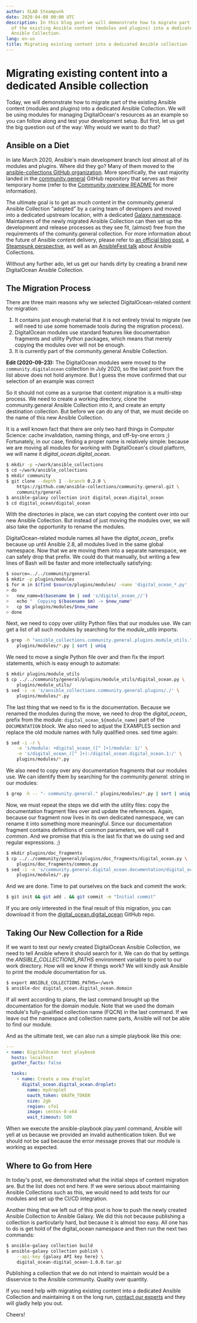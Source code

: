 ```yaml
---
author: XLAB Steampunk
date: 2020-04-08 00:00 UTC
description: In this blog post we will demonstrate how to migrate part
  of the existing Ansible content (modules and plugins) into a dedicated
  Ansible Collection.
lang: en-us
title: Migrating existing content into a dedicated Ansible collection
---
```


# Migrating existing content into a dedicated Ansible collection

Today, we will demonstrate how to migrate part of the existing Ansible
content (modules and plugins) into a dedicated Ansible Collection. We
will be using modules for managing DigitalOcean's resources as an
example so you can follow along and test your development setup. But
first, let us get the big question out of the way: Why would we want to
do that? 

## Ansible on a Diet

In late March 2020, Ansible's main development branch lost almost all
of its modules and plugins. Where did they go? Many of them moved to the
[ansible-collections GitHub organization](https://github.com/ansible-collections).
More specifically, the vast majority landed in the
[community.general](https://github.com/ansible-collections/community.general)
GitHub repository that serves as their temporary home (refer to the
[Community overview README](https://github.com/ansible-collections/overview)
for more information). 

The ultimate goal is to get as much content in the community.general
Ansible Collection "adopted" by a caring team of developers and moved
into a dedicated upstream location, with a dedicated [Galaxy namespace](https://galaxy.ansible.com/docs/contributing/namespaces.html).
Maintainers of the newly migrated Ansible Collection can then set up the
development and release processes as they see fit, (almost) free from
the requirements of the comunity.general collection. For more
information about the future of Ansible content delivery, please refer
to [an official blog post](https://www.ansible.com/blog/the-future-of-ansible-content-delivery),
a [Steampunk perspective](https://steampunk.si/posts/the-galactic-future-of-ansible-content/),
as well as an [AnsibleFest talk](https://www.ansible.com/how-to-build-ansible-collections-experience-from-community-members)
about Ansible Collections. 

Without any further ado, let us get our hands dirty by creating a brand
new DigitalOcean Ansible Collection.

## The Migration Process

There are three main reasons why we selected DigitalOcean-related
content for migration:

1.  It contains just enough material that it is not entirely trivial to
    migrate (we will need to use some homemade tools during the
    migration process).
2.  DigitalOcean modules use standard features like documentation
    fragments and utility Python packages, which means that merely
    copying the modules over will not be enough.
3.  It is currently part of the community.general Ansible Collection.

**Edit (2020-09-23):** The DigitalOcean modules were moved to the
`community.digitalocean` collection in July 2020, so the last
point from the list above does not hold anymore. But I guess the move
confirmed that our selection of an example was correct

So it should not come as a surprise that content migration is a
multi-step process. We need to create a working directory, clone the
community.general Ansible Collection into it, and create an empty
destination collection. But before we can do any of that, we must decide
on the name of this new Ansible Collection.

It is a well known fact that there are only two hard things in Computer
Science: cache invalidation, naming things, and off-by-one errors ;)
Fortunately, in our case, finding a proper name is relatively simple:
because we are moving all modules for working with DigitalOcean's cloud
platform, we will name it *digital_ocean.digital_ocean*.

```bash
$ mkdir -p ~/work/ansible_collections
$ cd ~/work/ansible_collections
$ mkdir community
$ git clone --depth 1 --branch 0.2.0 \
    https://github.com/ansible-collections/community.general.git \
    community/general
$ ansible-galaxy collection init digital_ocean.digital_ocean
$ cd digital_ocean/digital_ocean
```

With the directories in place, we can start copying the content over
into our new Ansible Collection. But instead of just moving the modules
over, we will also take the opportunity to rename the modules. 

DigitalOcean-related module names all have the *digital_ocean_* prefix
because up until Ansible 2.8, all modules lived in the same global
namespace. Now that we are moving them into a separate namespace, we can
safely drop that prefix. We could do that manually, but writing a few
lines of Bash will be faster and more intellectually satisfying: 

```bash
$ source=../../community/general
$ mkdir -p plugins/modules
$ for m in $(find $source/plugins/modules/ -name 'digital_ocean_*.py' -type f)
> do
>   new_name=$(basename $m | sed 's/digital_ocean_//')
>   echo "  Copying $(basename $m) -> $new_name"
>   cp $m plugins/modules/$new_name
> done
```

Next, we need to copy over utility Python files that our modules use. We
can get a list of all such modules by searching for the *module_utils*
imports:

```bash
$ grep -h "ansible_collections.community.general.plugins.module_utils." \
    plugins/modules/*.py | sort | uniq
```

We need to move a single Python file over and then fix the import
statements, which is easy enough to automate:

```bash
$ mkdir plugins/module_utils
$ cp ../../community/general/plugins/module_utils/digital_ocean.py \
    plugins/module_utils/
$ sed -i -e 's/ansible_collections.community.general.plugins/./' \
    plugins/modules/*.py
```

The last thing that we need to fix is the documentation. Because we
renamed the modules during the move, we need to drop the
*digital_ocean_* prefix from the module: `digital_ocean_${module_name}`
part of the `DOCUMENTATION` block. We also need to adjust the EXAMPLES
section and replace the old module names with fully qualified ones. sed
time again:

```bash
$ sed -i -r \
    -e 's/module: +digital_ocean_([^ ]+)/module: 1/' \
    -e 's/digital_ocean_([^ ]+):/digital_ocean.digital_ocean.1:/' \
    plugins/modules/*.py
```

We also need to copy over any documentation fragments that our modules
use. We can identify them by searching for the *community.general.*
string in our modules: 

```bash
$ grep -h -- "- community.general." plugins/modules/*.py | sort | uniq
```

Now, we must repeat the steps we did with the utility files: copy the
documentation fragment files over and update the references. Again,
because our fragment now lives in its own dedicated namespace, we can
rename it into something more meaningful. Since our documentation
fragment contains definitions of common parameters, we will call it
*common*. And we promise that this is the last fix that we do using sed
and regular expressions. ;)

```bash
$ mkdir plugins/doc_fragments
$ cp ../../community/general/plugins/doc_fragments/digital_ocean.py \
    plugins/doc_fragments/common.py
$ sed -i -e 's/community.general.digital_ocean.documentation/digital_ocean.digital_ocean.common/' \
    plugins/modules/*.py
```

And we are done. Time to pat ourselves on the back and commit the work:

```bash
$ git init && git add . && git commit -m "Initial commit"
```

If you are only interested in the final result of this migration, you
can download it from the
[digital_ocean.digital_ocean](https://github.com/xlab-si/digital_ocean.digital_ocean)
GitHub repo. 

## Taking Our New Collection for a Ride

If we want to test our newly created DigitalOcean Ansible Collection, we
need to tell Ansible where it should search for it. We can do that by
settings the *ANSIBLE_COLLECTIONS_PATHS* environment variable to point
to our work directory. How will we know if things work? We will kindly
ask Ansible to print the module documentation for us. 

```bash
$ export ANSIBLE_COLLECTIONS_PATHS=~/work
$ ansible-doc digital_ocean.digital_ocean.domain
```

If all went according to plans, the last command brought up the
documentation for the domain module. Note that we used the domain
module's fully-qualified collection name (FQCN) in the last command. If
we leave out the namespace and collection name parts, Ansible will not
be able to find our module.

And as the ultimate test, we can also run a simple playbook like this one:

```yaml
---
- name: DigitalOcean test playbook
  hosts: localhost
  gather_facts: false

  tasks:
    - name: Create a new droplet
      digital_ocean.digital_ocean.droplet:
        name: mydroplet
        oauth_token: OAUTH_TOKEN
        size: 2gb
        region: sfo1
        image: centos-8-x64
        wait_timeout: 500
```

When we execute the ansible-playbook play.yaml command, Ansible will
yell at us because we provided an invalid authentication token. But we
should not be sad because the error message proves that our module is
working as expected. 

## Where to Go from Here

In today's post, we demonstrated what the initial steps of content
migration are. But the list does not end here. If we were serious about
maintaining Ansible Collections such as this, we would need to add tests
for our modules and set up the CI/CD integration. 

Another thing that we left out of this post is how to push the newly
created Ansible Collection to Ansible Galaxy. We did this not because
publishing a collection is particularly hard, but because it is almost
too easy. All one has to do is get hold of the digital_ocean namespace
and then run the next two commands:

```bash
$ ansible-galaxy collection build
$ ansible-galaxy collection publish \
    --api-key {galaxy API key here} \
    digital_ocean-digital_ocean-1.0.0.tar.gz
```

Publishing a collection that we do not intend to maintain would be a
disservice to the Ansible community. Quality over quantity.

If you need help with migrating existing content into a dedicated
Ansible Collection and maintaining it on the long run,
[contact our experts](https://steampunk.si/#contact-us)
and they will gladly help you out.

Cheers! 

